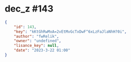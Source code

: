 
# dec_z #143
                
```JSON
{
    "id": 143,
    "key": "kKtGhRwMxA=2vEtMvGcTxDwF^6xLzFaJlaNhH?0i",
    "author": "fwRelik",
    "owner": "undefined",
    "lisance_key": null,
    "date": "2023-3-22 01:00"
}
```
    